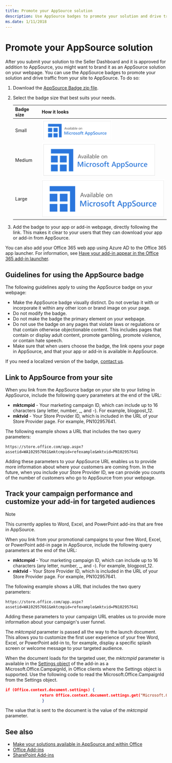 ```yaml
---
title: Promote your AppSource solution
description: Use AppSource badges to promote your solution and drive traffic from your site to AppSource.
ms.date: 1/11/2018
---
```


# Promote your AppSource solution

After you submit your solution to the Seller Dashboard and it is approved for addition to AppSource, you might want to brand it as an AppSource solution on your webpage. You can use the AppSource badges to promote your solution and drive traffic from your site to AppSource. To do so:

1. Download the [AppSource Badge zip file](http://download.microsoft.com/download/A/1/F/A1F9C6C4-3543-4E4A-A4D1-76ED58EBDF6C/Microsoft_App_Source_Badges_EN_US.zip).

2. Select the badge size that best suits your needs. 

   |**Badge size**|**How it looks**|
   |:-----|:-----|
   |Small|![Screenshot of the small-sized AppSource badge](images/appsource-badge-small.png)|
   |Medium|![Screenshot of the medium-sized AppSource badge](images/appsource-badge-medium.png)|
   |Large|![Screenshot of the large-sized AppSource badge](images/appsource-badge-large.png)|

3. Add the badge to your app or add-in webpage, directly following the link. This makes it clear to your users that they can download your app or add-in from AppSource. 

You can also add your Office 365 web app using Azure AD to the Office 365 app launcher. For information, see [Have your add-in appear in the Office 365 add-in launcher](https://msdn.microsoft.com/en-us/office/office365/howto/connect-your-app-to-o365-app-launcher).

## Guidelines for using the AppSource badge

The following guidelines apply to using the AppSource badge on your webpage:

- Make the AppSource badge visually distinct. Do not overlap it with or incorporate it within any other icon or brand image on your page.
- Do not modify the badge. 
- Do not make the badge the primary element on your webpage. 
- Do not use the badge on any pages that violate laws or regulations or that contain otherwise objectionable content. This includes pages that contain or display adult content, promote gambling, promote violence, or contain hate speech.
- Make sure that when users choose the badge, the link opens your page in AppSource, and that your app or add-in is available in AppSource.

If you need a localized version of the badge, [contact us](http://officespdev.uservoice.com/).

## Link to AppSource from your site

When you link from the AppSource badge on your site to your listing in AppSource, include the following query parameters at the end of the URL:

- **mktcmpid** - Your marketing campaign ID, which can include up to 16 characters (any letter, number, \_, and -). For example, blogpost_12.
- **mktvid** - Your Store Provider ID, which is included in the URL of your Store Provider page. For example, PN102957641.
    
The following example shows a URL that includes the two query parameters:

``` 
https://store.office.com/app.aspx?assetid=WA102957661&mktcmpid=refexample&mktvid=PN102957641
``` 

Adding these parameters to your AppSource URL enables us to provide more information about where your customers are coming from. In the future, when you include your Store Provider ID, we can provide you counts of the number of customers who go to AppSource from your webpage.

## Track your campaign performance and customize your add-in for targeted audiences

> [!NOTE]
> This currently applies to Word, Excel, and PowerPoint add-ins that are free in AppSource.

When you link from your promotional campaigns to your free Word, Excel, or PowerPoint add-in page in AppSource, include the following query parameters at the end of the URL: 

- **mktcmpid** - Your marketing campaign ID, which can include up to 16 characters (any letter, number, \_, and -). For example, blogpost_12. 
- **mktvid** - Your Store Provider ID, which is included in the URL of your Store Provider page. For example, PN102957641. 
 
The following example shows a URL that includes the two query parameters: 

```
https://store.office.com/app.aspx?assetid=WA102957661&mktcmpid=refexample&mktvid=PN102957641 
``` 

Adding these parameters to your campaign URL enables us to provide more information about your campaign's user funnel.

The  _mktcmpid_ parameter is passed all the way to the launch document. This allows you to customize the first user experience of your free Word, Excel, or PowerPoint add-in to, for example, display a specific splash screen or welcome message to your targeted audience.

When the document loads for the targeted user, the  _mktcmpid_ parameter is available in the [Settings object](https://dev.office.com/reference/add-ins/shared/settings) of the add-in as a Microsoft.Office.CampaignId, in Office clients where the Settings object is supported. Use the following code to read the Microsoft.Office.CampaignId from the Settings object.

```json
if (Office.context.document.settings) { 
               return Office.context.document.settings.get("Microsoft.Office.CampaignId"); 
                } 

```

The value that is sent to the document is the value of the  _mktcmpid_ parameter.

## See also
<a name="bk_addresources"> </a>

- [Make your solutions available in AppSource and within Office](submit-to-the-office-store.md)
- [Office Add-ins](https://docs.microsoft.com/en-us/office/dev/add-ins/overview/office-add-ins)  
- [SharePoint Add-ins](https://docs.microsoft.com/en-us/sharepoint/dev/sp-add-ins/sharepoint-add-ins)
    
 

